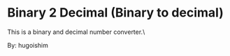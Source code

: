 # Binary 2 Decimal (Binary to decimal)
This is a binary and decimal number converter.\

By: hugoishim
